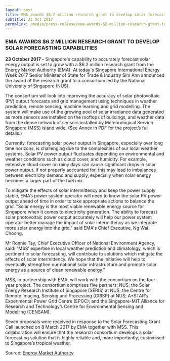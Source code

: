 ```yaml
---
layout: post
title: EMA awards $6.2 million research grant to develop solar forecasting capabilities
subtitle: 23 Oct 2017
permalink: /media/press-release/ema-awards-62-million-research-grant-to-develop-solar-forecasting-capabilities
---
```


### EMA AWARDS $6.2 MILLION RESEARCH GRANT TO DEVELOP SOLAR FORECASTING CAPABILITIES

**23 October 2017** - Singapore's capability to accurately forecast solar energy output is set to grow with a $6.2 million research grant from the Energy Market Authority (EMA). At today's Singapore International Energy Week 2017 Senior Minister of State for Trade & Industry Sim Ann announced the award of the research grant to a consortium led by the National University of Singapore (NUS).

The consortium will look into improving the accuracy of solar photovoltaic (PV) output forecasts and grid management using techniques in weather prediction, remote sensing, machine learning and grid modelling. The system will make use of the growing pool of solar irradiance data generated as more sensors are installed on the rooftops of buildings, and weather data from the dense network of sensors installed by Meteorological Service Singapore (MSS) island wide. (See Annex in PDF for the project’s full details.)

Currently, forecasting solar power output in Singapore, especially over long time horizons, is challenging due to the complexities of our local weather systems. Solar PV power output fluctuates depending on environmental and weather conditions such as cloud cover, and humidity. For example, extensive cloud cover on rainy days can cause significant drops in solar power output. If not properly accounted for, this may lead to imbalances between electricity demand and supply, especially when solar energy becomes a larger part of the fuel mix.

To mitigate the effects of solar intermittency and keep the power supply stable, EMA’s power system operator will need to know the solar PV power output ahead of time in order to take appropriate actions to balance the grid. "Solar energy is the most viable renewable energy source for Singapore when it comes to electricity generation. The ability to forecast solar photovoltaic power output accurately will help our power system operator better manage the impact of solar intermittency as we integrate more solar energy into the grid." said EMA's Chief Executive, Ng Wai Choong.

Mr Ronnie Tay, Chief Executive Officer of National Environment Agency, said: “MSS’ expertise in local weather prediction and climatology, which is pertinent to solar forecasting, will contribute to solutions which mitigate the effects of solar intermittency. We hope that the initiative will help to eventually strengthen our national solar infrastructure and promote solar energy as a source of clean renewable energy.”

MSS, in partnership with EMA, will work with the consortium on the four-year project. The consortium comprises five partners: NUS; the Solar Energy Research Institute of Singapore (SERIS) at NUS; the Centre for Remote Imaging, Sensing and Processing (CRISP) at NUS; A*STAR’s Experimental Power Grid Centre (EPGC); and the Singapore-MIT Alliance for Research and Technology’s Centre for Environmental Sensing and Modelling (CENSAM).

Seven proposals were received in response to the Solar Forecasting Grant Call launched on 8 March 2017 by EMA together with MSS. This collaboration will ensure that the research consortium develops a solar forecasting solution that is highly reliable and, more importantly, customised to Singapore’s tropical weather.

Source: [<a href="https://www.ema.gov.sg/media_release.aspx?news_sid=20171020Hat9GRnq0wX7" target="_blank">Energy Market Authority</a>](https://www.ema.gov.sg/media_release.aspx?news_sid=20171020Hat9GRnq0wX7)